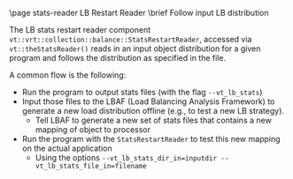 \page stats-reader LB Restart Reader
\brief Follow input LB distribution

The LB stats restart reader component
`vt::vrt::collection::balance::StatsRestartReader`, accessed via
`vt::theStatsReader()` reads in an input object distribution for a given program
and follows the distribution as specified in the file.

A common flow is the following:
  - Run the program to output stats files (with the flag `--vt_lb_stats`)
  - Input those files to  the LBAF (Load Balancing Analysis Framework) to generate a
new load distribution offline (e.g., to test a new LB strategy).
    - Tell LBAF to generate a new set of stats files that contains a new mapping
      of object to processor
  - Run the program with the `StatsRestartReader` to test this new mapping on
    the actual application
    - Using the options `--vt_lb_stats_dir_in=inputdir --vt_lb_stats_file_in=filename`
